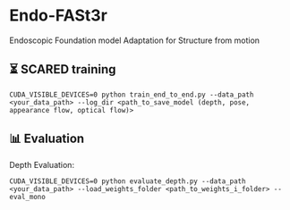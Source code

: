 # Endo-FASt3r
Endoscopic Foundation model Adaptation for Structure from motion

## ⏳ SCARED training

```shell
CUDA_VISIBLE_DEVICES=0 python train_end_to_end.py --data_path <your_data_path> --log_dir <path_to_save_model (depth, pose, appearance flow, optical flow)>
```

## 📊 Evaluation
Depth Evaluation:
```shell
CUDA_VISIBLE_DEVICES=0 python evaluate_depth.py --data_path <your_data_path> --load_weights_folder <path_to_weights_i_folder> --eval_mono
```
